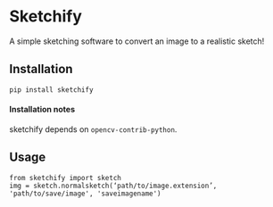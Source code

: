 # Sketchify

A simple sketching software to convert an image to a realistic sketch!

Installation
------------
    pip install sketchify

#### Installation notes
sketchify depends on `opencv-contrib-python`.

## Usage

    from sketchify import sketch
    img = sketch.normalsketch(‘path/to/image.extension’, 'path/to/save/image', 'saveimagename')
